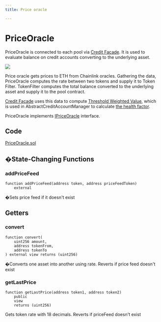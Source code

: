 ```yaml
---
title: Price oracle

---
```


# PriceOracle

PriceOracle is connected to each pool via [Credit Facade](credit/architecture#creditfacade). It is used to evaluate balance on credit accounts converting to the underlying asset.

![](/images/oracle/oraclescheme.png)

Price oracle gets prices to ETH from Chainlink oracles. Gathering the data, PriceOracle computes the rate between two tokens and supply it to Token Filter. TokenFilter computes the total balance converted to the underlying asset and supply it to the pool contract.

[Credit Facade](credit/architecture#creditfacade)  uses this data to compute [Threshold Weighted Value](/credit/risk.md#threshold-wighted-value), which is used in AbstractCreditAccountManager to calculate [the health factor](credit/architecture).

PriceOracle implements [IPriceOracle](https://github.com/Gearbox-protocol/gearbox-v2/blob/master/contracts/interfaces/IPriceOracle.sol) interface.

## Code

[PriceOracle.sol](https://github.com/Gearbox-protocol/gearbox-contracts/blob/master/contracts/oracles/PriceOracle.sol)

## �State-Changing Functions

### addPriceFeed

```
function addPriceFeed(address token, address priceFeedToken)
    external
```

�Sets price feed if it doesn't exist

## Getters

### convert

```
function convert(
    uint256 amount,
    address tokenFrom,
    address tokenTo
) external view returns (uint256)
```

�Converts one asset into another using rate. Reverts if price feed doesn't exist

### getLastPrice

```
function getLastPrice(address token1, address token2)
    public
    view
    returns (uint256)
```

Gets token rate with 18 decimals. Reverts if priceFeed doesn't exist



